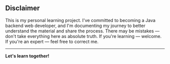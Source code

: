 ## Disclaimer

This is my personal learning project. I've committed to becoming a Java backend web developer, and I'm documenting my journey to better understand the material and share the process. There may be mistakes — don't take everything here as absolute truth. If you're learning — welcome. If you're an expert — feel free to correct me.

---

**Let's learn together!**
